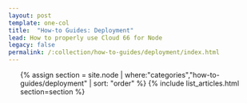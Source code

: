 ```yaml
---
layout: post
template: one-col
title:  "How-to Guides: Deployment"
lead: How to properly use Cloud 66 for Node
legacy: false
permalink: /:collection/how-to-guides/deployment/index.html
---
```


<div class="Toc Toc--howto">
    <ul>
    {% assign section = site.node | where:"categories","how-to-guides/deployment" | sort: "order" %}
    {% include list_articles.html section=section %}
</ul>

</div><!--/.Toc-->